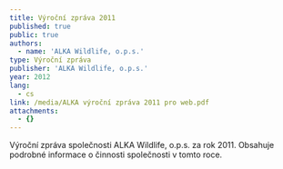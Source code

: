 ```yaml
---
title: Výroční zpráva 2011
published: true
public: true
authors:
  - name: 'ALKA Wildlife, o.p.s.'
type: Výroční zpráva
publisher: 'ALKA Wildlife, o.p.s.'
year: 2012
lang:
  - cs
link: /media/ALKA výroční zpráva 2011 pro web.pdf
attachments:
  - {}
---
```

Výroční zpráva společnosti ALKA Wildlife, o.p.s. za rok 2011. Obsahuje podrobné informace o činnosti společnosti v tomto roce.
